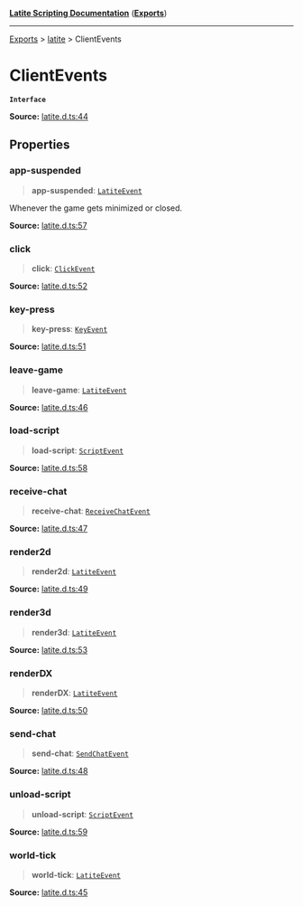 [**Latite Scripting Documentation**](../../README.md) ([**Exports**](../../exports.md))

---

[Exports](../../exports.md) > [latite](../index.md) > ClientEvents

# ClientEvents

**`Interface`**

**Source:** [latite.d.ts:44](https://github.com/LatiteScripting/latitescripting.github.io/blob/be6d927/definitions/latite.d.ts#L44)

## Properties

### app-suspended

> **app-suspended**: [`LatiteEvent`](interface.LatiteEvent.md)

Whenever the game gets minimized or closed.

**Source:** [latite.d.ts:57](https://github.com/LatiteScripting/latitescripting.github.io/blob/be6d927/definitions/latite.d.ts#L57)

### click

> **click**: [`ClickEvent`](interface.ClickEvent.md)

**Source:** [latite.d.ts:52](https://github.com/LatiteScripting/latitescripting.github.io/blob/be6d927/definitions/latite.d.ts#L52)

### key-press

> **key-press**: [`KeyEvent`](interface.KeyEvent.md)

**Source:** [latite.d.ts:51](https://github.com/LatiteScripting/latitescripting.github.io/blob/be6d927/definitions/latite.d.ts#L51)

### leave-game

> **leave-game**: [`LatiteEvent`](interface.LatiteEvent.md)

**Source:** [latite.d.ts:46](https://github.com/LatiteScripting/latitescripting.github.io/blob/be6d927/definitions/latite.d.ts#L46)

### load-script

> **load-script**: [`ScriptEvent`](interface.ScriptEvent.md)

**Source:** [latite.d.ts:58](https://github.com/LatiteScripting/latitescripting.github.io/blob/be6d927/definitions/latite.d.ts#L58)

### receive-chat

> **receive-chat**: [`ReceiveChatEvent`](interface.ReceiveChatEvent.md)

**Source:** [latite.d.ts:47](https://github.com/LatiteScripting/latitescripting.github.io/blob/be6d927/definitions/latite.d.ts#L47)

### render2d

> **render2d**: [`LatiteEvent`](interface.LatiteEvent.md)

**Source:** [latite.d.ts:49](https://github.com/LatiteScripting/latitescripting.github.io/blob/be6d927/definitions/latite.d.ts#L49)

### render3d

> **render3d**: [`LatiteEvent`](interface.LatiteEvent.md)

**Source:** [latite.d.ts:53](https://github.com/LatiteScripting/latitescripting.github.io/blob/be6d927/definitions/latite.d.ts#L53)

### renderDX

> **renderDX**: [`LatiteEvent`](interface.LatiteEvent.md)

**Source:** [latite.d.ts:50](https://github.com/LatiteScripting/latitescripting.github.io/blob/be6d927/definitions/latite.d.ts#L50)

### send-chat

> **send-chat**: [`SendChatEvent`](interface.SendChatEvent.md)

**Source:** [latite.d.ts:48](https://github.com/LatiteScripting/latitescripting.github.io/blob/be6d927/definitions/latite.d.ts#L48)

### unload-script

> **unload-script**: [`ScriptEvent`](interface.ScriptEvent.md)

**Source:** [latite.d.ts:59](https://github.com/LatiteScripting/latitescripting.github.io/blob/be6d927/definitions/latite.d.ts#L59)

### world-tick

> **world-tick**: [`LatiteEvent`](interface.LatiteEvent.md)

**Source:** [latite.d.ts:45](https://github.com/LatiteScripting/latitescripting.github.io/blob/be6d927/definitions/latite.d.ts#L45)
